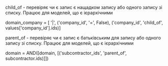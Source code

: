 child_of - перевіряє чи є запис є нащадком запису або одного запису зі списку. Працює для моделей, що є ієрархічними

domain_company = [
    '|', ('company_id', '=', False),
    ('company_id', 'child_of', values['company_id'].ids)]

parent_of - перевіряє чи є запис є батьківським для запису або одного запису зі списку. Працює для моделей, що є ієрархічними

domain = AND([domain, [('subcontractor_ids', 'parent_of', subcontractor.ids)]])

